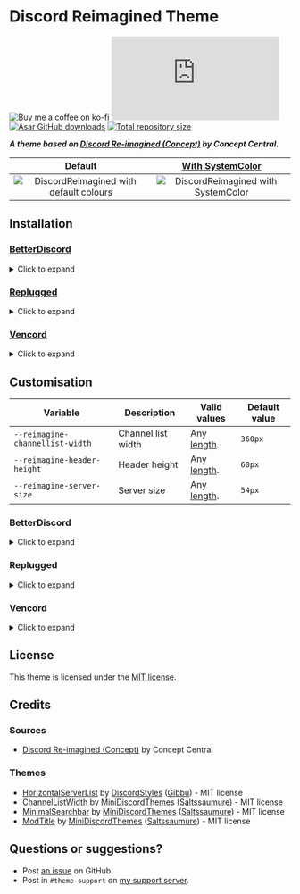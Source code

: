 [preview]:          https://minidiscordthemes.github.io/DiscordReimagined/preview/preview.png
[previewColor]:     https://minidiscordthemes.github.io/DiscordReimagined/preview/preview-systemcolor.png
[SystemColor]:      https://github.com/MiniDiscordThemes/SystemColor

[css-color]:        https://developer.mozilla.org/en-US/docs/Web/CSS/color_value
[css-length]:       https://developer.mozilla.org/en-US/docs/Web/CSS/length

[discord]:          https://discord.gg/uy8nKQVatp

[BetterDiscord]:    https://betterdiscord.app/
[Replugged]:        https://replugged.dev/
[Vencord]:          https://vencord.dev/

[shield-donate]:    https://img.shields.io/badge/Donate-ko--fi-orange?style=flat-square&logo=kofi&logoColor=orange
[ko-fi]:            https://ko-fi.com/saltssaumure "Buy me a coffee!"

[shield-css-dl]:    https://img.shields.io/github/downloads/MiniDiscordThemes/DiscordReimagined/DiscordReimagined.theme.css?color=purple&label=Downloads&style=flat-square
[shield-asar-dl]:   https://img.shields.io/github/downloads/MiniDiscordThemes/DiscordReimagined/net.saltssaumure.DiscordReimagined.asar?color=purple&label=Downloads&style=flat-square
[shield-repo-size]: https://img.shields.io/github/repo-size/MiniDiscordThemes/DiscordReimagined?label=Repository&style=flat-square "Total size"

[github]:           https://github.com/MiniDiscordThemes/DiscordReimagined
[issues]:           https://github.com/MiniDiscordThemes/DiscordReimagined/issues
[license]:          https://github.com/MiniDiscordThemes/DiscordReimagined/blob/main/LICENSE
[.theme.css]:       https://github.com/MiniDiscordThemes/DiscordReimagined/blob/main/DiscordReimagined.theme.css

[release-bd]:       https://betterdiscord.app/theme/?id=000 "BetterDiscord store page"
[release-rp]:       https://replugged.dev/store/net.saltssaumure.DiscordReimagined "Replugged store page"
[release-css-gh]:   https://github.com/MiniDiscordThemes/DiscordReimagined/releases/latest/download/DiscordReimagined.theme.css "Get latest release"
[release-asar-gh]:  https://github.com/MiniDiscordThemes/DiscordReimagined/releases/latest/download/net.saltssaumure.DiscordReimagined.asar "Get latest release"

# Discord Reimagined Theme
[![Buy me a coffee on ko-fi][shield-donate]][ko-fi]
[![CSS GitHub downloads][shield-css-dl]][release-css-gh]
[![Asar GitHub downloads][shield-asar-dl]][release-asar-gh]
[![Total repository size][shield-repo-size]][github]

***A theme based on [Discord Re-imagined (Concept)](https://www.youtube.com/watch?v=7gyZyg3jC2w) by Concept Central.***

|                      Default                       |           [With SystemColor][SystemColor]           |
| :------------------------------------------------: | :-------------------------------------------------: |
| ![DiscordReimagined with default colours][preview] | ![DiscordReimagined with SystemColor][previewColor] |

## Installation

### [BetterDiscord][BetterDiscord]
<details><summary>Click to expand</summary>

1. Download `DiscordReimagined.theme.css`:
    - [BetterDiscord store][release-bd]
    - [GitHub][release-css-gh]
2. Place the file in the themes folder:
    - `Settings` > `BetterDiscord` > `Themes` > `Open Themes Folder`
3. Toggle on the theme card.

BetterDiscord installations do not include HorizontalServerList by default. Get the file separately from [BetterDiscord](https://betterdiscord.app/theme/?id=124), then add the contents of [hslcompat](./scss/_hslcompat.scss) to the theme file or Custom/Quick CSS.
</details>

### [Replugged][Replugged]
<details><summary>Click to expand</summary>

#### Automatic
1. Click to install:
    - [Replugged store][release-rp]
#### Manual
1. Download `net.saltssaumure.DiscordReimagined.asar`:
    - [GitHub][release-asar-gh]
2. Place the file in the themes folder:
    - `Settings` > `Replugged` > `Themes` > `Open Themes Folder`
3. Click `Load Missing Themes` and toggle on the theme card.
</details>

### [Vencord][Vencord]
<details><summary>Click to expand</summary>

#### Local
1. Download `DiscordReimagined.theme.css`:
    - [BetterDiscord store][release-bd]
    - [GitHub][release-css-gh]
2. Place the file in the themes folder:
    - `Settings` > `Vencord` > `Themes` > `Local Themes` > `Open Themes Folder`
3. Click `Load missing Themes` and toggle on the theme card.
#### Online
1. Paste the link in `Settings` > `Vencord` > `Themes` > `Online Themes`:
    - `https://minidiscordthemes.github.io/DiscordReimagined/DiscordReimagined.theme.css`

Vencord installations do not include HorizontalServerList by default. Get the file separately from [BetterDiscord](https://betterdiscord.app/theme/?id=124), then add the contents of [hslcompat](./scss/_hslcompat.scss) to the theme file or Custom/Quick CSS.
</details>

## Customisation

| Variable                        | Description        | Valid values              | Default value |
| ------------------------------- | ------------------ | ------------------------- | ------------- |
| `--reimagine-channellist-width` | Channel list width | Any [length][css-length]. | `360px`       |
| `--reimagine-header-height`     | Header height      | Any [length][css-length]. | `60px`        |
| `--reimagine-server-size`       | Server size        | Any [length][css-length]. | `54px`        |

### BetterDiscord
<details><summary>Click to expand</summary>

1. Open `Settings` > `BetterDiscord` > `Themes`.
2. Click the pencil icon on this theme.
3. Edit the variable values and save changes.
</details>

### Replugged
<details><summary>Click to expand</summary>

1. Enable `Automatically Apply Quick CSS` in `Settings` > `Replugged` > `General`.
2. Open `Settings` > `Replugged` > `Quick CSS`.
3. Copy and paste lines 15-20 of [`DiscordReimagined.theme.css`][.theme.css].
4. Edit the variable values and save.
</details>

### Vencord
<details><summary>Click to expand</summary>

#### Local
1. `Open Themes Folder` in `Settings` > `Vencord` > `Themes` > `Local Themes`
2. Open `DiscordReimagined.theme.css` with your favourite text editor.
3. Edit the variable values and save.
#### Online
1. `Enable Custom CSS` in `Settings` > `Vencord` > `Vencord` and click `Open QuickCSS File`.
2. Copy and paste lines 15-20 of [`DiscordReimagined.theme.css`][.theme.css].
3. Edit the variable values.
</details>

## License
This theme is licensed under the [MIT license][license].

## Credits
### Sources
- [Discord Re-imagined (Concept)](https://www.youtube.com/watch?v=7gyZyg3jC2w) by Concept Central

### Themes
[hsl]:  https://github.com/DiscordStyles/HorizontalServerList
[clw]:  https://github.com/MiniDiscordThemes/Snippets/blob/main/themes/ChannelListWidth
[msb]:  https://github.com/MiniDiscordThemes/Snippets/blob/main/themes/MinimalSearchbar
[mt]:   https://github.com/MiniDiscordThemes/Snippets/blob/main/themes/ModTitle
[mdt]:  https://github.com/MiniDiscordThemes
[s]:    https://github.com/Saltssaumure

- [HorizontalServerList][hsl] by [DiscordStyles](https://github.com/DiscordStyles) ([Gibbu](https://github.com/Gibbu)) - MIT license
- [ChannelListWidth][clw] by [MiniDiscordThemes][mdt] ([Saltssaumure][s]) - MIT license
- [MinimalSearchbar][msb] by [MiniDiscordThemes][mdt] ([Saltssaumure][s]) - MIT license
- [ModTitle][mt] by [MiniDiscordThemes][mdt] ([Saltssaumure][s]) - MIT license

## Questions or suggestions?
- Post [an issue][issues] on GitHub.
- Post in `#theme-support` on [my support server][discord].
